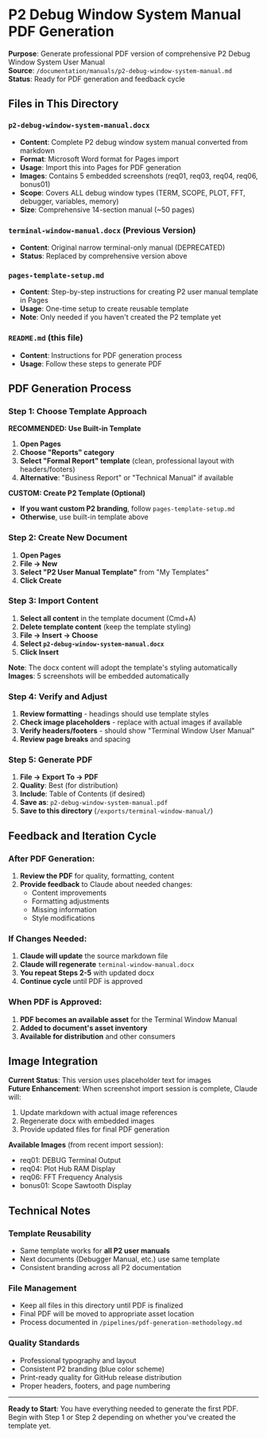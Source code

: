# P2 Debug Window System Manual PDF Generation

**Purpose**: Generate professional PDF version of comprehensive P2 Debug Window System User Manual  
**Source**: `/documentation/manuals/p2-debug-window-system-manual.md`  
**Status**: Ready for PDF generation and feedback cycle

## Files in This Directory

### `p2-debug-window-system-manual.docx`
- **Content**: Complete P2 debug window system manual converted from markdown
- **Format**: Microsoft Word format for Pages import
- **Usage**: Import this into Pages for PDF generation
- **Images**: Contains 5 embedded screenshots (req01, req03, req04, req06, bonus01)
- **Scope**: Covers ALL debug window types (TERM, SCOPE, PLOT, FFT, debugger, variables, memory)
- **Size**: Comprehensive 14-section manual (~50 pages)

### `terminal-window-manual.docx` (Previous Version)
- **Content**: Original narrow terminal-only manual (DEPRECATED)
- **Status**: Replaced by comprehensive version above

### `pages-template-setup.md`  
- **Content**: Step-by-step instructions for creating P2 user manual template in Pages
- **Usage**: One-time setup to create reusable template
- **Note**: Only needed if you haven't created the P2 template yet

### `README.md` (this file)
- **Content**: Instructions for PDF generation process
- **Usage**: Follow these steps to generate PDF

## PDF Generation Process

### Step 1: Choose Template Approach

**RECOMMENDED: Use Built-in Template**
1. **Open Pages**
2. **Choose "Reports" category**
3. **Select "Formal Report" template** (clean, professional layout with headers/footers)
4. **Alternative**: "Business Report" or "Technical Manual" if available

**CUSTOM: Create P2 Template (Optional)**
- **If you want custom P2 branding**, follow `pages-template-setup.md`
- **Otherwise**, use built-in template above

### Step 2: Create New Document

1. **Open Pages**
2. **File → New**
3. **Select "P2 User Manual Template"** from "My Templates"
4. **Click Create**

### Step 3: Import Content

1. **Select all content** in the template document (Cmd+A)
2. **Delete template content** (keep the template styling)
3. **File → Insert → Choose**
4. **Select `p2-debug-window-system-manual.docx`**
5. **Click Insert**

**Note**: The docx content will adopt the template's styling automatically
**Images**: 5 screenshots will be embedded automatically

### Step 4: Verify and Adjust

1. **Review formatting** - headings should use template styles
2. **Check image placeholders** - replace with actual images if available
3. **Verify headers/footers** - should show "Terminal Window User Manual"
4. **Review page breaks** and spacing

### Step 5: Generate PDF

1. **File → Export To → PDF**
2. **Quality**: Best (for distribution)
3. **Include**: Table of Contents (if desired)
4. **Save as**: `p2-debug-window-system-manual.pdf`
5. **Save to this directory** (`/exports/terminal-window-manual/`)

## Feedback and Iteration Cycle

### After PDF Generation:

1. **Review the PDF** for quality, formatting, content
2. **Provide feedback** to Claude about needed changes:
   - Content improvements
   - Formatting adjustments  
   - Missing information
   - Style modifications

### If Changes Needed:

1. **Claude will update** the source markdown file
2. **Claude will regenerate** `terminal-window-manual.docx`
3. **You repeat Steps 2-5** with updated docx
4. **Continue cycle** until PDF is approved

### When PDF is Approved:

1. **PDF becomes an available asset** for the Terminal Window Manual
2. **Added to document's asset inventory**
3. **Available for distribution** and other consumers

## Image Integration

**Current Status**: This version uses placeholder text for images  
**Future Enhancement**: When screenshot import session is complete, Claude will:
1. Update markdown with actual image references
2. Regenerate docx with embedded images  
3. Provide updated files for final PDF generation

**Available Images** (from recent import session):
- req01: DEBUG Terminal Output
- req04: Plot Hub RAM Display  
- req06: FFT Frequency Analysis
- bonus01: Scope Sawtooth Display

## Technical Notes

### Template Reusability
- Same template works for **all P2 user manuals**
- Next documents (Debugger Manual, etc.) use same template
- Consistent branding across all P2 documentation

### File Management
- Keep all files in this directory until PDF is finalized
- Final PDF will be moved to appropriate asset location
- Process documented in `/pipelines/pdf-generation-methodology.md`

### Quality Standards
- Professional typography and layout
- Consistent P2 branding (blue color scheme)
- Print-ready quality for GitHub release distribution
- Proper headers, footers, and page numbering

---

**Ready to Start**: You have everything needed to generate the first PDF. Begin with Step 1 or Step 2 depending on whether you've created the template yet.